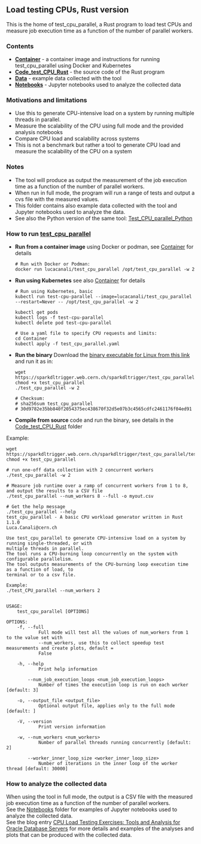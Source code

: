 ## Load testing CPUs, Rust version

This is the home of test_cpu_parallel, a Rust program to load test CPUs and measure job execution time as a function 
of the number of parallel workers.  

### Contents
- [**Container**](Container) - a container image and instructions for running test_cpu_parallel using Docker and Kubernetes
- [**Code_test_CPU_Rust**](Code_test_CPU_Rust) - the source code of the Rust program
- [**Data**](Data) - example data collected with the tool
- [**Notebooks**](Notebooks) - Jupyter notebooks used to analyze the collected data

### Motivations and limitations
  - Use this to generate CPU-intensive load on a system by running multiple threads in parallel.
  - Measure the scalability of the CPU using full mode and the provided analysis notebooks
  - Compare CPU load and scalability across systems
  - This is not a benchmark but rather a tool to generate CPU load and measure the scalability of the CPU on a system 

### Notes
- The tool will produce as output the measurement of the job execution time as a function of the number of parallel workers.  
- When run in full mode, the program will run a range of tests and output a cvs file with the measured values.  
- This folder contains also example data collected with the tool and Jupyter notebooks used to analyze the data.  
- See also the Python version of the same tool: [Test_CPU_parallel_Python](../Test_CPU_parallel_Python)
 
### How to run [test_cpu_parallel](test_cpu_parallel)
  - **Run from a container image** using Docker or podman, see [Container](Container) for details
    ```
    # Run with Docker or Podman:
    docker run lucacanali/test_cpu_parallel /opt/test_cpu_parallel -w 2 
    ```
  - **Run using Kubernetes** see also [Container](Container) for details
    ```
    # Run using Kubernetes, basic
    kubectl run test-cpu-parallel --image=lucacanali/test_cpu_parallel --restart=Never -- /opt/test_cpu_parallel -w 2

    kubectl get pods
    kubectl logs -f test-cpu-parallel
    kubectl delete pod test-cpu-parallel
    
    # Use a yaml file to specify CPU requests and limits:
    cd Container
    kubectl apply -f test_cpu_parallel.yaml
    
    ```
  - **Run the binary** 
    Download the [binary executable for Linux from this link](https://sparkdltrigger.web.cern.ch/sparkdltrigger/test_cpu_parallel/test_cpu_parallel) and run it as in:
    ```
    wget https://sparkdltrigger.web.cern.ch/sparkdltrigger/test_cpu_parallel/test_cpu_parallel
    chmod +x test_cpu_parallel
    ./test_cpu_parallel -w 2 
    
    # Checksum:
    # sha256sum test_cpu_parallel
    # 30d9782e35bb840f2054375ec438670f32d5e07b3c4565cdfc2461176f04ed91
    ```
  - **Compile from source** code and run the binary, see details in the [Code_test_CPU_Rust](Code_test_CPU_Rust) folder

Example:
```
wget https://sparkdltrigger.web.cern.ch/sparkdltrigger/test_cpu_parallel/test_cpu_parallel
chmod +x test_cpu_parallel

# run one-off data collection with 2 concurrent workers
./test_cpu_parallel -w 2 

# Measure job runtime over a ramp of concurrent workers from 1 to 8, and output the results to a CSV file
./test_cpu_parallel --num_workers 8 --full -o myout.csv 

# Get the help message
./test_cpu_parallel --help
test_cpu_parallel - A basic CPU workload generator written in Rust 1.1.0
Luca.Canali@cern.ch

Use test_cpu_parallel to generate CPU-intensive load on a system by running single-threaded, or with
multiple threads in parallel.
The tool runs a CPU-burning loop concurrently on the system with configurable parallelism.
The tool outputs measurements of the CPU-burning loop execution time as a function of load, to
terminal or to a csv file.

Example:
./test_CPU_parallel --num_workers 2


USAGE:
    test_cpu_parallel [OPTIONS]

OPTIONS:
    -f, --full
            Full mode will test all the values of num_workers from 1 to the value set with
            --num_workers, use this to collect speedup test measurements and create plots, default =
            False

    -h, --help
            Print help information

        --num_job_execution_loops <num_job_execution_loops>
            Number of times the execution loop is run on each worker [default: 3]

    -o, --output_file <output_file>
            Optional output file, applies only to the full mode [default: ]

    -V, --version
            Print version information

    -w, --num_workers <num_workers>
            Number of parallel threads running concurrently [default: 2]

        --worker_inner_loop_size <worker_inner_loop_size>
            Number of iterations in the inner loop of the worker thread [default: 30000]
```

### How to analyze the collected data
When using the tool in full mode, the output is a CSV file with the measured job execution time as a function of the number of parallel workers.  
See the [Notebooks](Notebooks) folder for examples of Jupyter notebooks used to analyze the collected data.  
See the blog entry [CPU Load Testing Exercises: Tools and Analysis for Oracle Database Servers](https://db-blog.web.cern.ch/node/189) for more details
and examples of the analyses and plots that can be produced with the collected data. 
